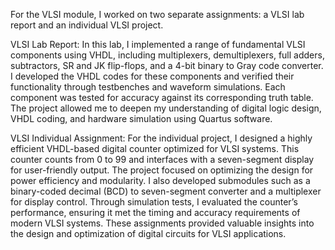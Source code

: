 For the VLSI module, I worked on two separate assignments: a VLSI lab report and an individual VLSI project.

VLSI Lab Report: In this lab, I implemented a range of fundamental VLSI components using VHDL, including multiplexers, demultiplexers, full adders, subtractors, SR and JK flip-flops, and a 4-bit binary to Gray code converter. I developed the VHDL codes for these components and verified their functionality through testbenches and waveform simulations. Each component was tested for accuracy against its corresponding truth table. The project allowed me to deepen my understanding of digital logic design, VHDL coding, and hardware simulation using Quartus software.

VLSI Individual Assignment: For the individual project, I designed a highly efficient VHDL-based digital counter optimized for VLSI systems. This counter counts from 0 to 99 and interfaces with a seven-segment display for user-friendly output. The project focused on optimizing the design for power efficiency and modularity. I also developed submodules such as a binary-coded decimal (BCD) to seven-segment converter and a multiplexer for display control. Through simulation tests, I evaluated the counter’s performance, ensuring it met the timing and accuracy requirements of modern VLSI systems.
These assignments provided valuable insights into the design and optimization of digital circuits for VLSI applications.
